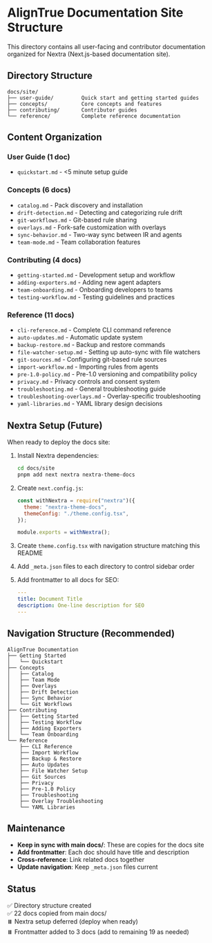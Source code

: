 # AlignTrue Documentation Site Structure

This directory contains all user-facing and contributor documentation organized for Nextra (Next.js-based documentation site).

## Directory Structure

```
docs/site/
├── user-guide/         Quick start and getting started guides
├── concepts/           Core concepts and features
├── contributing/       Contributor guides
└── reference/          Complete reference documentation
```

## Content Organization

### User Guide (1 doc)

- `quickstart.md` - <5 minute setup guide

### Concepts (6 docs)

- `catalog.md` - Pack discovery and installation
- `drift-detection.md` - Detecting and categorizing rule drift
- `git-workflows.md` - Git-based rule sharing
- `overlays.md` - Fork-safe customization with overlays
- `sync-behavior.md` - Two-way sync between IR and agents
- `team-mode.md` - Team collaboration features

### Contributing (4 docs)

- `getting-started.md` - Development setup and workflow
- `adding-exporters.md` - Adding new agent adapters
- `team-onboarding.md` - Onboarding developers to teams
- `testing-workflow.md` - Testing guidelines and practices

### Reference (11 docs)

- `cli-reference.md` - Complete CLI command reference
- `auto-updates.md` - Automatic update system
- `backup-restore.md` - Backup and restore commands
- `file-watcher-setup.md` - Setting up auto-sync with file watchers
- `git-sources.md` - Configuring git-based rule sources
- `import-workflow.md` - Importing rules from agents
- `pre-1.0-policy.md` - Pre-1.0 versioning and compatibility policy
- `privacy.md` - Privacy controls and consent system
- `troubleshooting.md` - General troubleshooting guide
- `troubleshooting-overlays.md` - Overlay-specific troubleshooting
- `yaml-libraries.md` - YAML library design decisions

## Nextra Setup (Future)

When ready to deploy the docs site:

1. Install Nextra dependencies:

   ```bash
   cd docs/site
   pnpm add next nextra nextra-theme-docs
   ```

2. Create `next.config.js`:

   ```js
   const withNextra = require("nextra")({
     theme: "nextra-theme-docs",
     themeConfig: "./theme.config.tsx",
   });

   module.exports = withNextra();
   ```

3. Create `theme.config.tsx` with navigation structure matching this README

4. Add `_meta.json` files to each directory to control sidebar order

5. Add frontmatter to all docs for SEO:
   ```yaml
   ---
   title: Document Title
   description: One-line description for SEO
   ---
   ```

## Navigation Structure (Recommended)

```
AlignTrue Documentation
├── Getting Started
│   └── Quickstart
├── Concepts
│   ├── Catalog
│   ├── Team Mode
│   ├── Overlays
│   ├── Drift Detection
│   ├── Sync Behavior
│   └── Git Workflows
├── Contributing
│   ├── Getting Started
│   ├── Testing Workflow
│   ├── Adding Exporters
│   └── Team Onboarding
└── Reference
    ├── CLI Reference
    ├── Import Workflow
    ├── Backup & Restore
    ├── Auto Updates
    ├── File Watcher Setup
    ├── Git Sources
    ├── Privacy
    ├── Pre-1.0 Policy
    ├── Troubleshooting
    ├── Overlay Troubleshooting
    └── YAML Libraries
```

## Maintenance

- **Keep in sync with main docs/**: These are copies for the docs site
- **Add frontmatter**: Each doc should have title and description
- **Cross-reference**: Link related docs together
- **Update navigation**: Keep `_meta.json` files current

## Status

✅ Directory structure created  
✅ 22 docs copied from main docs/  
⏸️ Nextra setup deferred (deploy when ready)  
⏸️ Frontmatter added to 3 docs (add to remaining 19 as needed)
